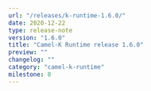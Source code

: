 ```yaml
---
url: "/releases/k-runtime-1.6.0/"
date: 2020-12-22
type: release-note
version: "1.6.0"
title: "Camel-K Runtime release 1.6.0"
preview: ""
changelog: ""
category: "camel-k-runtime"
milestone: 8
---
```

